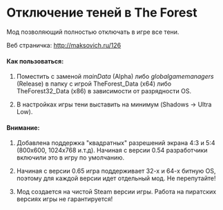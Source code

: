 # Отключение теней в The Forest

Мод позволяющий полностью отключать в игре все тени.

Веб страничка: http://maksovich.ru/126

#### Как пользоваться:

1. Поместить с заменой *mainData* (Alpha) либо *globalgamemanagers* (Release) в папку с игрой TheForest_Data (x64) либо TheForest32_Data (x86) в зависимости от разрядности OS.

2. В настройках игры тени выставить на минимум (Shadows → Ultra Low).

#### Внимание:

1. Добавлена поддержка "квадратных" разрешений экрана 4:3 и 5:4 (800x600, 1024x768 и.т.д).
Начиная с версии 0.54 разработчики включили это в игру по умолчанию.

2. Начиная с версии 0.65 игра поддерживает 32-х и 64-х битную OS, поэтому для каждой версии идет отдельный мод.
Не перепутайте!

3. Мод создается на чистой Steam версии игры.
Работа на пиратских версиях игры не гарантируется!
